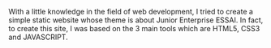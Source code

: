 With a little knowledge in the field of web development, I tried to create a simple static website whose theme is about Junior Enterprise ESSAI. In fact, to create this site, I was based on the 3 main tools which are HTML5, CSS3 and JAVASCRIPT.
